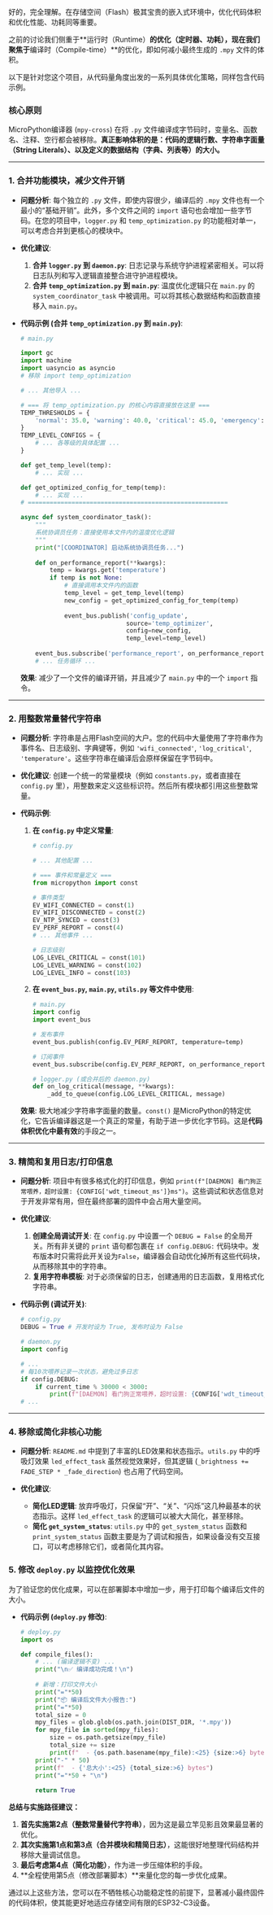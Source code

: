 好的，完全理解。在存储空间（Flash）极其宝贵的嵌入式环境中，优化代码体积和优化性能、功耗同等重要。

之前的讨论我们侧重于\*\*运行时（Runtime）**的优化（定时器、功耗），现在我们聚焦于**编译时（Compile-time）\*\*的优化，即如何减小最终生成的 `.mpy` 文件的体积。

以下是针对您这个项目，从代码量角度出发的一系列具体优化策略，同样包含代码示例。

### 核心原则

MicroPython编译器 (`mpy-cross`) 在将 `.py` 文件编译成字节码时，变量名、函数名、注释、空行都会被移除。**真正影响体积的是：代码的逻辑行数、字符串字面量（String Literals）、以及定义的数据结构（字典、列表等）的大小。**

-----

### 1\. **合并功能模块，减少文件开销**

  - **问题分析**:
    每个独立的 `.py` 文件，即使内容很少，编译后的 `.mpy` 文件也有一个最小的“基础开销”。此外，多个文件之间的 `import` 语句也会增加一些字节码。在您的项目中，`logger.py` 和 `temp_optimization.py` 的功能相对单一，可以考虑合并到更核心的模块中。

  - **优化建议**:

    1.  **合并 `logger.py` 到 `daemon.py`**: 日志记录与系统守护进程紧密相关。可以将日志队列和写入逻辑直接整合进守护进程模块。
    2.  **合并 `temp_optimization.py` 到 `main.py`**: 温度优化逻辑只在 `main.py` 的 `system_coordinator_task` 中被调用。可以将其核心数据结构和函数直接移入 `main.py`。

  - **代码示例 (合并 `temp_optimization.py` 到 `main.py`)**:

    ```python
    # main.py

    import gc
    import machine
    import uasyncio as asyncio
    # 移除 import temp_optimization

    # ... 其他导入 ...

    # === 将 temp_optimization.py 的核心内容直接放在这里 ===
    TEMP_THRESHOLDS = {
        'normal': 35.0, 'warning': 40.0, 'critical': 45.0, 'emergency': 50.0
    }
    TEMP_LEVEL_CONFIGS = {
        # ... 各等级的具体配置 ...
    }

    def get_temp_level(temp):
        # ... 实现 ...

    def get_optimized_config_for_temp(temp):
        # ... 实现 ...
    # =======================================================

    async def system_coordinator_task():
        """
        系统协调员任务：直接使用本文件内的温度优化逻辑
        """
        print("[COORDINATOR] 启动系统协调员任务...")
        
        def on_performance_report(**kwargs):
            temp = kwargs.get('temperature')
            if temp is not None:
                # 直接调用本文件内的函数
                temp_level = get_temp_level(temp)
                new_config = get_optimized_config_for_temp(temp)
                
                event_bus.publish('config_update', 
                                 source='temp_optimizer', 
                                 config=new_config,
                                 temp_level=temp_level)
        
        event_bus.subscribe('performance_report', on_performance_report)
        # ... 任务循环 ...
    ```

    **效果**: 减少了一个文件的编译开销，并且减少了 `main.py` 中的一个 `import` 指令。

-----

### 2\. **用整数常量替代字符串**

  - **问题分析**:
    字符串是占用Flash空间的大户。您的代码中大量使用了字符串作为事件名、日志级别、字典键等，例如 `'wifi_connected'`, `'log_critical'`, `'temperature'`。这些字符串在编译后会原样保留在字节码中。

  - **优化建议**:
    创建一个统一的常量模块（例如 `constants.py`，或者直接在 `config.py` 里），用整数来定义这些标识符。然后所有模块都引用这些整数常量。

  - **代码示例**:

    1.  **在 `config.py` 中定义常量**:

        ```python
        # config.py

        # ... 其他配置 ...

        # === 事件和常量定义 ===
        from micropython import const

        # 事件类型
        EV_WIFI_CONNECTED = const(1)
        EV_WIFI_DISCONNECTED = const(2)
        EV_NTP_SYNCED = const(3)
        EV_PERF_REPORT = const(4)
        # ... 其他事件 ...

        # 日志级别
        LOG_LEVEL_CRITICAL = const(101)
        LOG_LEVEL_WARNING = const(102)
        LOG_LEVEL_INFO = const(103)
        ```

    2.  **在 `event_bus.py`, `main.py`, `utils.py` 等文件中使用**:

        ```python
        # main.py
        import config
        import event_bus

        # 发布事件
        event_bus.publish(config.EV_PERF_REPORT, temperature=temp)

        # 订阅事件
        event_bus.subscribe(config.EV_PERF_REPORT, on_performance_report)

        # logger.py (或合并后的 daemon.py)
        def on_log_critical(message, **kwargs):
            _add_to_queue(config.LOG_LEVEL_CRITICAL, message)
        ```

    **效果**: 极大地减少字符串字面量的数量。`const()` 是MicroPython的特定优化，它告诉编译器这是一个真正的常量，有助于进一步优化字节码。这是**代码体积优化中最有效**的手段之一。

-----

### 3\. **精简和复用日志/打印信息**

  - **问题分析**:
    项目中有很多格式化的打印信息，例如 `print(f"[DAEMON] 看门狗正常喂养，超时设置: {CONFIG['wdt_timeout_ms']}ms")`。这些调试和状态信息对于开发非常有用，但在最终部署的固件中会占用大量空间。

  - **优化建议**:

    1.  **创建全局调试开关**: 在 `config.py` 中设置一个 `DEBUG = False` 的全局开关。所有非关键的 `print` 语句都包裹在 `if config.DEBUG:` 代码块中。发布版本时只需将此开关设为`False`，编译器会自动优化掉所有这些代码块，从而移除其中的字符串。
    2.  **复用字符串模板**: 对于必须保留的日志，创建通用的日志函数，复用格式化字符串。

  - **代码示例 (调试开关)**:

    ```python
    # config.py
    DEBUG = True # 开发时设为 True, 发布时设为 False

    # daemon.py
    import config

    # ...
    # 每10次喂养记录一次状态，避免过多日志
    if config.DEBUG:
        if current_time % 30000 < 3000:
            print(f"[DAEMON] 看门狗正常喂养，超时设置: {CONFIG['wdt_timeout_ms']}ms")
    # ...
    ```

-----

### 4\. **移除或简化非核心功能**

  - **问题分析**:
    `README.md` 中提到了丰富的LED效果和状态指示。`utils.py` 中的呼吸灯效果 `led_effect_task` 虽然视觉效果好，但其逻辑 (`_brightness += FADE_STEP * _fade_direction`) 也占用了代码空间。

  - **优化建议**:
      * **简化LED逻辑**: 放弃呼吸灯，只保留“开”、“关”、“闪烁”这几种最基本的状态指示。这样 `led_effect_task` 的逻辑可以被大大简化，甚至移除。
      * **简化 `get_system_status`**: `utils.py` 中的 `get_system_status` 函数和 `print_system_status` 函数主要是为了调试和报告，如果设备没有交互接口，可以考虑移除它们，或者简化其内容。

### 5\. **修改 `deploy.py` 以监控优化效果**

为了验证您的优化成果，可以在部署脚本中增加一步，用于打印每个编译后文件的大小。

  - **代码示例 (`deploy.py` 修改)**:

    ```python
    # deploy.py
    import os

    def compile_files():
        # ... (编译逻辑不变) ...
        print("\n✅ 编译成功完成！\n")
        
        # 新增：打印文件大小
        print("="*50)
        print("📦 编译后文件大小报告:")
        print("="*50)
        total_size = 0
        mpy_files = glob.glob(os.path.join(DIST_DIR, '*.mpy'))
        for mpy_file in sorted(mpy_files):
            size = os.path.getsize(mpy_file)
            total_size += size
            print(f"  - {os.path.basename(mpy_file):<25} {size:>6} bytes")
        print("-" * 50)
        print(f"  - {'总大小':<25} {total_size:>6} bytes")
        print("="*50 + "\n")
        
        return True
    ```

**总结与实施路径建议：**

1.  **首先实施第2点（整数常量替代字符串）**，因为这是最立竿见影且效果最显著的优化。
2.  **其次实施第1点和第3点（合并模块和精简日志）**，这能很好地整理代码结构并移除大量调试信息。
3.  **最后考虑第4点（简化功能）**，作为进一步压缩体积的手段。
4.  \*\*全程使用第5点（修改部署脚本）\*\*来量化您的每一步优化成果。

通过以上这些方法，您可以在不牺牲核心功能稳定性的前提下，显著减小最终固件的代码体积，使其能更好地适应存储空间有限的ESP32-C3设备。